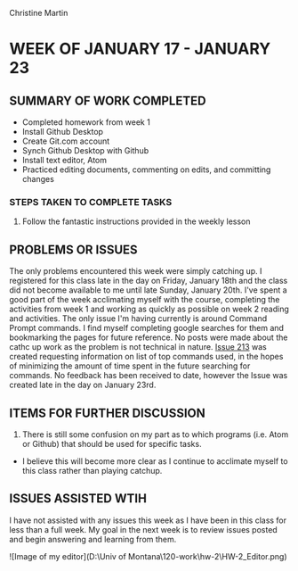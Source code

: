 Christine Martin
# **WEEK OF JANUARY 17 - JANUARY 23**
## **SUMMARY OF WORK COMPLETED**
- Completed homework from week 1
- Install Github Desktop
- Create Git.com account
- Synch Github Desktop with Github
- Install text editor, Atom
- Practiced editing documents, commenting on edits, and committing changes
### STEPS TAKEN TO COMPLETE TASKS
  1. Follow the fantastic instructions provided in the weekly lesson
## **PROBLEMS OR ISSUES**
The only problems encountered this week were simply catching up.  I registered for this class late in the day on Friday, January 18th and the class did not become available to me until late Sunday, January 20th.  I've spent a good part of the week acclimating myself with the course, completing the activities from week 1 and working as quickly as possible on week 2 reading and activities.
The only issue I'm having currently is around Command Prompt commands.  I find myself completing google searches for them and bookmarking the pages for future reference.
No posts were made about the cathc up work as the problem is not technical in nature.
[Issue 213](https://github.com/Montana-Media-Arts/120_CreativeCoding/issues/213) was created requesting information on list of top commands used, in the hopes of minimizing the amount of time spent in the future searching for commands.
No feedback has been received to date, however the Issue was created late in the day on January 23rd.
## **ITEMS FOR FURTHER DISCUSSION**
1. There is still some confusion on my part as to which programs (i.e. Atom or Github) that should be used for specific tasks.
  - I believe this will become more clear as I continue to acclimate myself to this class rather than playing catchup.
## **ISSUES ASSISTED WTIH**
I have not assisted with any issues this week as I have been in this class for less than a full week.
My goal in the next week is to review issues posted and begin answering and learning from them.

![Image of my editor](D:\Univ of Montana\120-work\hw-2\HW-2_Editor.png)
